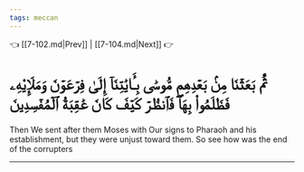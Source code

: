 ```yaml
---
tags: meccan
---
```


👈 [[7-102.md|Prev]] | [[7-104.md|Next]] 👉

# ثُمَّ بَعَثۡنَا مِنۢ بَعۡدِهِم مُّوسَىٰ بِـَٔايَٰتِنَآ إِلَىٰ فِرۡعَوۡنَ وَمَلَإِيْهِۦ فَظَلَمُواْ بِهَاۖ فَٱنظُرۡ كَيۡفَ كَانَ عَٰقِبَةُ ٱلۡمُفۡسِدِينَ

Then We sent after them Moses with Our signs to Pharaoh and his establishment, but they were unjust toward them. So see how was the end of the corrupters

---

